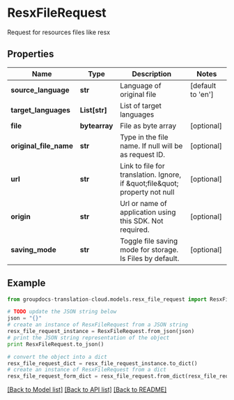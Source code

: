 # ResxFileRequest

Request for resources files like resx

## Properties
Name | Type | Description | Notes
------------ | ------------- | ------------- | -------------
**source_language** | **str** | Language of original file | [default to 'en']
**target_languages** | **List[str]** | List of target languages | 
**file** | **bytearray** | File as byte array | [optional] 
**original_file_name** | **str** | Type in the file name. If null will be as request ID. | [optional] 
**url** | **str** | Link to file for translation. Ignore, if \&quot;file\&quot; property not null | [optional] 
**origin** | **str** | Url or name of application using this SDK. Not required. | [optional] 
**saving_mode** | **str** | Toggle file saving mode for storage.  Is Files by default. | [optional] 

## Example

```python
from groupdocs-translation-cloud.models.resx_file_request import ResxFileRequest

# TODO update the JSON string below
json = "{}"
# create an instance of ResxFileRequest from a JSON string
resx_file_request_instance = ResxFileRequest.from_json(json)
# print the JSON string representation of the object
print ResxFileRequest.to_json()

# convert the object into a dict
resx_file_request_dict = resx_file_request_instance.to_dict()
# create an instance of ResxFileRequest from a dict
resx_file_request_form_dict = resx_file_request.from_dict(resx_file_request_dict)
```
[[Back to Model list]](../README.md#documentation-for-models) [[Back to API list]](../README.md#documentation-for-api-endpoints) [[Back to README]](../README.md)


